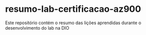 # resumo-lab-certificacao-az900
Este repositório contém o resumo das lições aprendidas durante o desenvolvimento do lab na DIO
